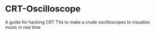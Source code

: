 # CRT-Oscilloscope
A guide for hacking CRT TVs to make a crude oscilloscopes to visualize music in real time
